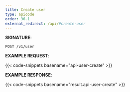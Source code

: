 ```yaml
---
title: Create user
type: apicode
order: 36.1
external_redirect: /api/#create-user
---
```


**SIGNATURE**:

`POST /v1/user`

**EXAMPLE REQUEST**:

{{< code-snippets basename="api-user-create" >}}

**EXAMPLE RESPONSE**:

{{< code-snippets basename="result.api-user-create" >}}
